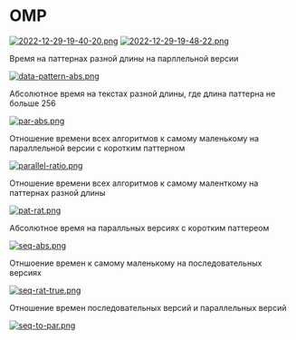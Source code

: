 # OMP
[![2022-12-29-19-40-20.png](https://i.postimg.cc/TPfXLkPT/2022-12-29-19-40-20.png)](https://postimg.cc/RWsY2LfY)
[![2022-12-29-19-48-22.png](https://i.postimg.cc/9F2PkSJd/2022-12-29-19-48-22.png)](https://postimg.cc/9zxqRx30)

Время на паттернах разной длины на парллельной версии

[![data-pattern-abs.png](https://i.postimg.cc/7ZBqrddq/data-pattern-abs.png)](https://postimg.cc/ZWyGr7JQ)

Абсолютное время на текстах разной длины, где длина паттерна не больше 256

[![par-abs.png](https://i.postimg.cc/ZRNm3RRq/par-abs.png)](https://postimg.cc/ZBJXzJ6k)

Отношение времени всех алгоритмов к самому маленькому на параллельной версии с коротким паттерном

[![parallel-ratio.png](https://i.postimg.cc/W4CjhrsK/parallel-ratio.png)](https://postimg.cc/WDGxydF6)

Отношение времени всех алгоритмов к самому маленткому на паттернах разной длины 

[![pat-rat.png](https://i.postimg.cc/QCr3q39J/pat-rat.png)](https://postimg.cc/sQKqVbJM)

Абсолютное время на паралльных версиях с коротким паттереом

[![seq-abs.png](https://i.postimg.cc/pdDkFMvH/seq-abs.png)](https://postimg.cc/NyjR3VLJ)

Отншоение времен к самому маленькому на последовательных версиях

[![seq-rat-true.png](https://i.postimg.cc/xdcnfgVM/seq-rat-true.png)](https://postimg.cc/SXFwV6sx)

Отношение времен последовательных версий и параллельных версий

[![seq-to-par.png](https://i.postimg.cc/9XGVQrK8/seq-to-par.png)](https://postimg.cc/BtQRhQqH)
